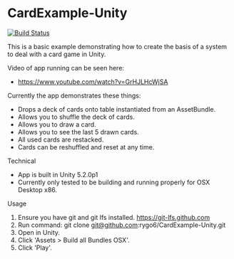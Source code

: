 # CardExample-Unity

[![Build Status](https://travis-ci.org/LoOnyBiker/CardExample-Unity.svg?branch=master)](https://travis-ci.org/LoOnyBiker/CardExample-Unity)

This is a basic example demonstrating how to create the basis of a system to deal with a card game in Unity.

Video of app running can be seen here:
- https://www.youtube.com/watch?v=GrHJLHcWjSA

Currently the app demonstrates these things:
- Drops a deck of cards onto table instantiated from an AssetBundle.
- Allows you to shuffle the deck of cards.
- Allows you to draw a card.
- Allows you to see the last 5 drawn cards.
- All used cards are restacked.
- Cards can be reshuffled and reset at any time.

Technical
- App is built in Unity 5.2.0p1
- Currently only tested to be building and running properly for OSX Desktop x86.

Usage
1. Ensure you have git and git lfs installed. https://git-lfs.github.com
2. Run command: git clone git@github.com:rygo6/CardExample-Unity.git
3. Open in Unity.
4. Click 'Assets > Build all Bundles OSX'.
5. Click 'Play'.
